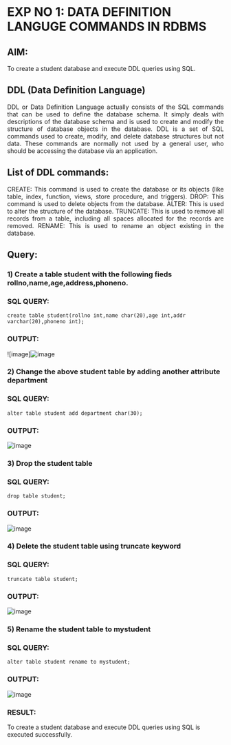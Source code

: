 # EXP NO 1: DATA DEFINITION LANGUGE COMMANDS IN RDBMS

## AIM:
To create a student database and execute DDL queries using SQL.

## DDL (Data Definition Language)
<div align="justify">
DDL or Data Definition Language actually consists of the SQL commands that can be used to define the database schema. It simply deals with descriptions of the database schema and is used to create and modify the structure of database objects in the database. DDL is a set of SQL commands used to create, modify, and delete database structures but not data. These commands are normally not used by a general user, who should be accessing the database via an application.
</div>
 
## List of DDL commands: 
<div align="justify">
CREATE: This command is used to create the database or its objects (like table, index, function, views, store procedure, and triggers).
DROP: This command is used to delete objects from the database.
ALTER: This is used to alter the structure of the database.
TRUNCATE: This is used to remove all records from a table, including all spaces allocated for the records are removed.
RENAME: This is used to rename an object existing in the database.
</div>

## Query:
### 1) Create a table student with the following fieds rollno,name,age,address,phoneno.
### SQL QUERY: 
```
create table student(rollno int,name char(20),age int,addr varchar(20),phoneno int);
```

### OUTPUT:
![image]![image](https://github.com/BalaSathiesh/G2_DBMS/assets/128462891/20f30f9b-1403-4467-ba8a-79672bc1b46e)


### 2) Change the above student table by adding another attribute department
### SQL QUERY: 
```
alter table student add department char(30);

```
### OUTPUT:
![image](https://github.com/BalaSathiesh/G2_DBMS/assets/128462891/67b186a8-63a8-4156-82ed-aec2ebebd375)




### 3) Drop the student table
### SQL QUERY: 
```
drop table student;

```
### OUTPUT:
![image](https://github.com/BalaSathiesh/G2_DBMS/assets/128462891/9ac144cb-48e4-449a-b0b4-41224cc6cde9)


### 4) Delete the student table using truncate keyword
### SQL QUERY: 
```
truncate table student;

```
### OUTPUT:
![image](https://github.com/BalaSathiesh/G2_DBMS/assets/128462891/1f038aff-2fc5-448f-879d-cd155e55c717)


### 5) Rename the student table to mystudent
### SQL QUERY: 
```
alter table student rename to mystudent;

```
### OUTPUT:
![image](https://github.com/BalaSathiesh/G2_DBMS/assets/128462891/6cbb6795-04a6-416a-8570-2f0ae60a4018)


### RESULT:
To create a student database and execute DDL queries using SQL is executed successfully.
